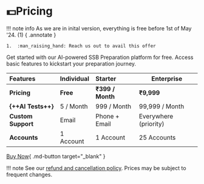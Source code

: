 # :dollar:Pricing

!!! note info
    As we are in inital version, everything is free before 1st of May '24. (1)
    { .annotate }

    1.  :man_raising_hand: Reach us out to avail this offer

Get started with our AI-powered SSB Preparation platform for free. Access basic features to kickstart your preparation journey.

| Features           | Individual | Starter          | Enterprise            |
| :----------------- | :--------- | :--------------- | --------------------- |
| **Pricing**        | **Free**   | **₹399 / Month** | **₹9,999**            |
| **{++AI Tests++}**       | 5 / Month    | 999 / Month        | 99,999 / Month          |
| **Custom Support** | Email      | Phone + Email    | Everywhere (priority) |
| **Accounts**       | 1 Account  | 1 Account        | 25 Accounts           |

[Buy Now](https://tally.so/r/wdY0vo){ .md-button target="_blank" }

!!! note
    See our [refund and cancellation policy](/page3#refund-and-cancellation-policy). Prices may be subject to frequent changes.